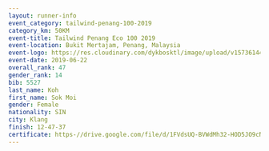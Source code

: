 ```yaml
--- 
layout: runner-info 
event_category: tailwind-penang-100-2019 
category_km: 50KM 
event-title: Tailwind Penang Eco 100 2019 
event-location: Bukit Mertajam, Penang, Malaysia 
event-logo: https://res.cloudinary.com/dykbosktl/image/upload/v1573614442/Logo/Logo_gqlzi3.jpg 
event-date: 2019-06-22 
overall_rank: 47
gender_rank: 14
bib: 5527
last_name: Koh
first_name: Sok Moi
gender: Female
nationality: SIN
city: Klang
finish: 12-47-37
certificate: https-//drive.google.com/file/d/1FVdsUQ-BVWdMh32-HOD5JO9cNSqJFNo4/view?usp=sharing
--- 
```

